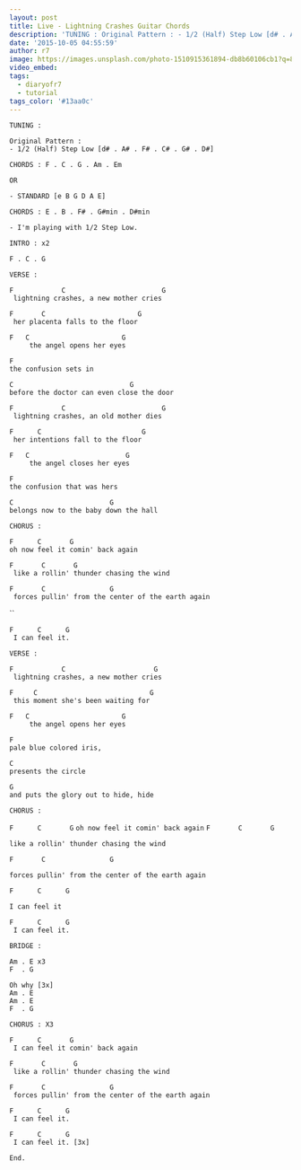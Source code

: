 ```yaml
---
layout: post
title: Live - Lightning Crashes Guitar Chords
description: 'TUNING : Original Pattern : - 1/2 (Half) Step Low [d# . A# . F# . C# . G# . D#]CHORDS : F . C . G . Am . EmOR- STANDARD [e B G D A E]CHORDS : E . B . ...'
date: '2015-10-05 04:55:59'
author: r7
image: https://images.unsplash.com/photo-1510915361894-db8b60106cb1?q=80&w=2940&auto=format&fit=crop&ixlib=rb-4.1.0&ixid=M3wxMjA3fDB8MHxwaG90by1wYWdlfHx8fGVufDB8fHx8fA%3D%3D
video_embed:
tags:
  - diaryofr7
  - tutorial
tags_color: '#13aa0c'
---
```

```
TUNING :

Original Pattern : 
- 1/2 (Half) Step Low [d# . A# . F# . C# . G# . D#]

CHORDS : F . C . G . Am . Em

OR

- STANDARD [e B G D A E]

CHORDS : E . B . F# . G#min . D#min

- I'm playing with 1/2 Step Low.

INTRO : x2

F . C . G

VERSE :

F            C                        G
 lightning crashes, a new mother cries
```

```
F       C                       G
 her placenta falls to the floor
```

```
F   C                       G
     the angel opens her eyes
```

```
F
the confusion sets in
```

```
C                             G
before the doctor can even close the door
```

```
F            C                        G
 lightning crashes, an old mother dies
```

```
F      C                         G
 her intentions fall to the floor
```

```
F   C                        G
     the angel closes her eyes
```

```
F
the confusion that was hers
```

```
C                        G
belongs now to the baby down the hall
```

```
CHORUS :

F      C       G
oh now feel it comin' back again
```

```
F       C       G
 like a rollin' thunder chasing the wind
```

```
F       C                G               
 forces pullin' from the center of the earth again
```

``

```
F      C      G
 I can feel it.
```

```
VERSE :

F            C                      G
 lightning crashes, a new mother cries
```

```
F     C                            G
 this moment she's been waiting for
```

```
F   C                       G
     the angel opens her eyes
```

```
F
pale blue colored iris,
```

```
C
presents the circle
```

```
G
and puts the glory out to hide, hide
```

`CHORUS :`

`F      C       G`
`oh now feel it comin' back again`
`F       C       G`

```
like a rollin' thunder chasing the wind
```

```
F       C                G
```

```
forces pullin' from the center of the earth again
```

`F      C      G`

```
I can feel it

F      C      G
 I can feel it.
```

```
BRIDGE :

Am . E x3
F  . G

Oh why [3x]
Am . E
Am . E
F  . G
```

```
CHORUS : X3

F      C       G
 I can feel it comin' back again
```

```
F       C       G
 like a rollin' thunder chasing the wind
```

```
F       C                G
 forces pullin' from the center of the earth again
```

```
F      C      G
 I can feel it.
```

```
F      C      G
 I can feel it. [3x]
```

`End.`

